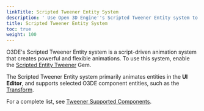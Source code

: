```yaml
---
linkTitle: Scripted Tweener Entity System
description: ' Use Open 3D Engine''s Scripted Tweener Entity system to create animations in your game''s UI. '
title: Scripted Tweener Entity System
toc: true
weight: 100
---
```


O3DE's Scripted Tweener Entity system is a script-driven animation system that creates powerful and flexible animations. To use this system, enable the [Scripted Entity Tweener](/docs/user-guide/gems/reference/script/scripted-entity-tweener) Gem.

The Scripted Tweener Entity system primarily animates entities in the **UI Editor**, and supports selected O3DE component entities, such as the [Transform](/docs/user-guide/components/reference/transform).

For a complete list, see [Tweener Supported Components](./tweener-components).
